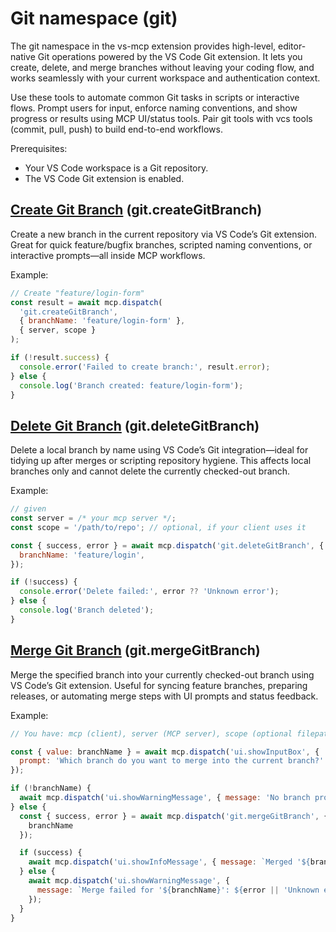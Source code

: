 # Git namespace (git)

The git namespace in the vs-mcp extension provides high-level, editor-native Git operations powered by the VS Code Git extension. It lets you create, delete, and merge branches without leaving your coding flow, and works seamlessly with your current workspace and authentication context.

Use these tools to automate common Git tasks in scripts or interactive flows. Prompt users for input, enforce naming conventions, and show progress or results using MCP UI/status tools. Pair git tools with vcs tools (commit, pull, push) to build end-to-end workflows.

Prerequisites:
- Your VS Code workspace is a Git repository.
- The VS Code Git extension is enabled.

## [Create Git Branch](docs/git/createGitBranch.md) (git.createGitBranch)

Create a new branch in the current repository via VS Code’s Git extension. Great for quick feature/bugfix branches, scripted naming conventions, or interactive prompts—all inside MCP workflows.

Example:

```javascript
// Create "feature/login-form"
const result = await mcp.dispatch(
  'git.createGitBranch',
  { branchName: 'feature/login-form' },
  { server, scope }
);

if (!result.success) {
  console.error('Failed to create branch:', result.error);
} else {
  console.log('Branch created: feature/login-form');
}
```

## [Delete Git Branch](docs/git/deleteGitBranch.md) (git.deleteGitBranch)

Delete a local branch by name using VS Code’s Git integration—ideal for tidying up after merges or scripting repository hygiene. This affects local branches only and cannot delete the currently checked-out branch.

Example:

```javascript
// given
const server = /* your mcp server */;
const scope = '/path/to/repo'; // optional, if your client uses it

const { success, error } = await mcp.dispatch('git.deleteGitBranch', {
  branchName: 'feature/login',
});

if (!success) {
  console.error('Delete failed:', error ?? 'Unknown error');
} else {
  console.log('Branch deleted');
}
```

## [Merge Git Branch](docs/git/mergeGitBranch.md) (git.mergeGitBranch)

Merge the specified branch into your currently checked-out branch using VS Code’s Git extension. Useful for syncing feature branches, preparing releases, or automating merge steps with UI prompts and status feedback.

Example:

```javascript
// You have: mcp (client), server (MCP server), scope (optional filepath context)

const { value: branchName } = await mcp.dispatch('ui.showInputBox', {
  prompt: 'Which branch do you want to merge into the current branch?'
});

if (!branchName) {
  await mcp.dispatch('ui.showWarningMessage', { message: 'No branch provided. Merge cancelled.' });
} else {
  const { success, error } = await mcp.dispatch('git.mergeGitBranch', {
    branchName
  });

  if (success) {
    await mcp.dispatch('ui.showInfoMessage', { message: `Merged '${branchName}' into current branch.` });
  } else {
    await mcp.dispatch('ui.showWarningMessage', {
      message: `Merge failed for '${branchName}': ${error || 'Unknown error'}`
    });
  }
}
```